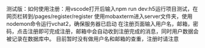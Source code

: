 测试版：如何使用注册：用vscode打开后输入npm run dev:h5运行项目测试，在网页栏转到/pages/register/register
使用mobaxterm进入server文件夹，使用nodemon命令运行vchat2，确保服务器已启动
在注册页面输入用户名，邮箱，密码，点击注册即可完成注册，邮箱中会自动收到注册完成的消息，同时用户数据会被记录在数据库中。
目前暂时没有做用户名和邮箱的查重，注册时请注意
